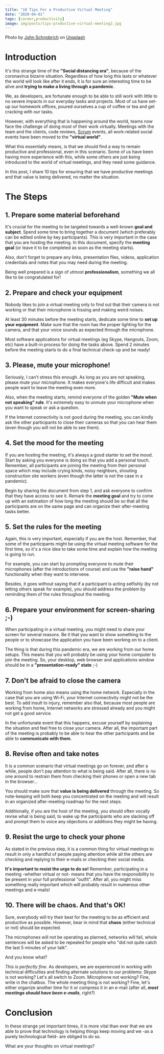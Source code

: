 ```yaml
---
title: "10 Tips For a Productive Virtual Meeting"
date: "2020-04-01"
tags: [career,productivity]
image: img/posts/tips-productive-virtual-meeting2.jpg
---
```


Photo by [John Schnobrich](https://unsplash.com/@johnschno?utm_source=unsplash&utm_medium=referral&utm_content=creditCopyText) on [Unsplash](https://unsplash.com)

# Introduction

It's this strange time of the **"Social distancing era"**, because of the coronavirus bizarre situation.
Regardless of how long this lasts or whatever the world will look like after it ends, it is for sure an interesting time to be alive and **trying to make a living through a pandemic**.

We, as developers, are fortunate enough to be able to still work with little to no severe impacts
in our everyday tasks and projects. Most of us have set-up our homework offices, poured ourselves a cup of
coffee or tea and get cracking with our tasks.

However, with everything that is happening around the world, teams now face the challenge of doing most of their work virtually. Meetings with the team and the clients,  code reviews, [Scrum](https://www.scrum.org/resources/what-is-scrum) events, all work-related social events have been moved to the **"virtual world"**.

What this essentially means, is that we should find a way to remain productive and professional, even in this scenario.
Some of us have been having more experience with this, while some others are just being introduced to the world of virtual meetings, and they need some guidance.

In this post, I share 10 tips for ensuring that we have productive meetings and that value is being delivered, no matter the situation.

# The Steps

## 1. Prepare some material beforehand
It's crucial for the meeting to be targeted towards a well-known **goal and subject**.
Spend some time to bring together a document (which preferably can be edited online by key participants). This is very important in the case that you are hosting the meeting.
In this document, specify the **meeting goal** (or leave it to be completed as soon as the meeting starts).

Also, don't forget to prepare any links, presentation files, videos, application credentials and notes that you may need during the meeting.

Being well prepared is a sign of utmost **professionalism**, something we all like to be congratulated for!
 

## 2. Prepare and check your equipment

Nobody likes to join a virtual meeting only to find out that their camera is not working or that their microphone is hissing and making weird noises. 

At least 30 minutes before the meeting starts, dedicate some time to **set up your equipment**. Make sure that the room has the proper lighting for the camera, and that your voice sounds as expected through the microphone.

Most software applications for virtual meetings (eg Skype, Hangouts, Zoom, etc) have a built-in process for doing the tasks above. Spend 2 minutes before the meeting starts to do a final technical check-up and be ready!

## 3. Please, mute your microphone!

Seriously, I can't stress this enough. As long as you are not speaking, please mute your microphone. It makes everyone's life difficult and makes people want to leave the meeting even more. 

Also, when the meeting starts, remind everyone of the golden **"Mute when not speaking" rule**.
It's extremely easy to unmute your microphone when you want to speak or ask a question.

If the Internet connectivity is not good during the meeting, you can kindly ask the other participants to close their cameras so that you can hear them (even though you will not be able to see them).

## 4. Set the mood for the meeting

If you are hosting the meeting, it's always a good starter to set the mood.
Start by asking you everyone is doing so that you add a personal touch. Remember, all participants are joining the meeting from their personal space which may include crying kinds, noisy neighbors, shouting construction site workers (even though the latter is not the case in a pandemic).

Begin by sharing the document from step 1, and ask everyone to confirm that they have access to see it. Remark the **meeting goal** and try to come up with an estimation of how long the meeting should be so that all the participants are on the same page and can organize their after-meeting tasks better.

## 5. Set the rules for the meeting

Again, this is very important, especially if you are the host. Remember, that some of the participants might be using the virtual meeting software for the first time, so it's a nice idea to take some time and explain how the meeting is going to run.

For example, you can start by prompting everyone to mute their microphones (after the introductions of course) and use the **"raise hand"** functionality when they want to intervene.

Besides, it goes without saying that if a participant is acting selfishly (by not letting others speak for example), you should address the problem by reminding them of the rules throughout the meeting.

## 6. Prepare your environment for screen-sharing ;-)

When participating in a virtual meeting, you might need to share your screen for several reasons. Be it that you want to show something to the people or to showcase the application you have been working on to a client.

The thing is that during this pandemic era, we are working from our home setups. This means that you will probably be using your home computer to join the meeting.
So, your desktop, web browser and applications window should be in a **"presentation-ready" state** ;-)

## 7. Don't be afraid to close the camera

Working from home also means using the home network. Especially in the case that you are using Wi-Fi, your Internet connectivity might not be the best. To add insult to injury, remember also that, because most people are working from home, Internet networks are stressed already and you might not get a good service.

In the unfortunate event that this happens, excuse yourself by explaining the situation and feel free to close your camera. After all, the important part of the meeting is probably to be able to hear the other participants and be able to **communicate with them**. 

## 8. Revise often and take notes

It is a common scenario that virtual meetings go on forever, and after a while, people don't pay attention to what is being said. After all, there is no one around to restrain them from checking their phones or open a new tab in the browser...

You should make sure that **value is being delivered** through the meeting. So note-keeping will both keep you concentrated on the meeting and will result in an organized after-meeting roadmap for the next steps.

Additionally, if you are the host of the meeting, you should often vocally revise what is being said, to wake up the participants who are slacking off and prompt them to voice any objections or additions they might be having.

## 9. Resist the urge to check your phone

As stated in the previous step, it is a common thing for virtual meetings to result in only a handful of people paying attention while all the others are checking and replying to their e-mails or checking their social media.

**It's important to resist the urge to do so!** Remember, participating in a meeting -whether virtual or not- means that you have the responsibility to be present in your full professional "outfit". After all, you might miss something really important which will probably result in numerous other meetings and e-mails!

## 10. There will be chaos. And that's OK!  

Sure, everybody will try their best for the meeting to be as efficient and productive as possible. However, bear in mind that **chaos** (either technical or not) should be expected.

The microphones will not be operating as planned, networks will fail, whole sentences will be asked to be repeated for people who "did not quite catch the last 5 minutes of your talk".

And you know what?

*This is perfectly fine*. As developers, we are experienced in working with technical difficulties and finding alternate solutions to our problems: Skype is not working? Let's all switch to Zoom. Microphone not working? Fine, write in the chatbox. 
The whole meeting thing is not working? Fine, let's either organize another time for it or compress it in an e-mail (after all, ***most meetings should have been e-mails***, right?)

# Conclusion

In these strange yet important times, it is more vital than ever that we are able to prove that technology is helping things keep moving and we -as a purely technological field- are obliged to do so.

What are your thoughts on virtual meetings?
